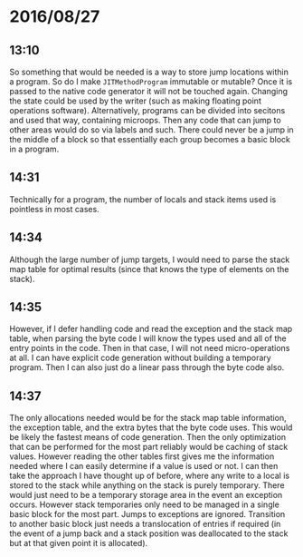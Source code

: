 # 2016/08/27

## 13:10

So something that would be needed is a way to store jump locations within a
program. So do I make `JITMethodProgram` immutable or mutable? Once it is
passed to the native code generator it will not be touched again. Changing the
state could be used by the writer (such as making floating point operations
software). Alternatively, programs can be divided into secitons and used
that way, containing microops. Then any code that can jump to other areas would
do so via labels and such. There could never be a jump in the middle of a block
so that essentially each group becomes a basic block in a program.

## 14:31

Technically for a program, the number of locals and stack items used is
pointless in most cases.

## 14:34

Although the large number of jump targets, I would need to parse the stack map
table for optimal results (since that knows the type of elements on the stack).

## 14:35

However, if I defer handling code and read the exception and the stack map
table, when parsing the byte code I will know the types used and all of the
entry points in the code. Then in that case, I will not need micro-operations
at all. I can have explicit code generation without building a temporary
program. Then I can also just do a linear pass through the byte code also.

## 14:37

The only allocations needed would be for the stack map table information, the
exception table, and the extra bytes that the byte code uses. This would be
likely the fastest means of code generation. Then the only optimization that
can be performed for the most part reliably would be caching of stack values.
However reading the other tables first gives me the information needed where I
can easily determine if a value is used or not. I can then take the approach I
have thought up of before, where any write to a local is stored to the stack
while anything on the stack is purely temporary. There would just need to be
a temporary storage area in the event an exception occurs. However stack
temporaries only need to be managed in a single basic block for the most part.
Jumps to exceptions are ignored. Transition to another basic block just needs
a translocation of entries if required (in the event of a jump back and a stack
position was deallocated to the stack but at that given point it is allocated).

